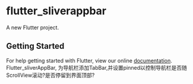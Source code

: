 # flutter_sliverappbar

A new Flutter project.

## Getting Started

For help getting started with Flutter, view our online
[documentation](https://flutter.io/).
Flutter_sliverAppBar, 为导航栏添加TabBar,并设置pinned以控制导航栏是否随ScrollView滚动?是否停留到界面顶部?
